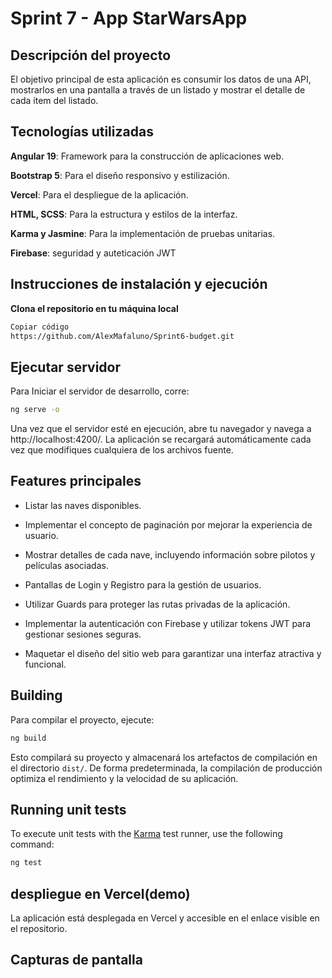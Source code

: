 # Sprint 7 - App StarWarsApp


## Descripción del proyecto

El objetivo principal de esta aplicación es consumir los datos de una API, mostrarlos en una pantalla a través de un listado y mostrar el detalle de cada ítem del listado.

## Tecnologías utilizadas

**Angular 19**: Framework para la construcción de aplicaciones web.

**Bootstrap 5**: Para el diseño responsivo y estilización.

**Vercel**: Para el despliegue de la aplicación.

**HTML, SCSS**: Para la estructura y estilos de la interfaz.

**Karma y Jasmine**: Para la implementación de pruebas unitarias.

**Firebase**: seguridad y auteticación JWT

## Instrucciones de instalación y ejecución

**Clona el repositorio en tu máquina local**

```bash
Copiar código
https://github.com/AlexMafaluno/Sprint6-budget.git
```
## Ejecutar servidor

Para Iniciar el servidor de desarrollo, corre:

```bash
ng serve -o
```
Una vez que el servidor esté en ejecución, abre tu navegador y navega a http://localhost:4200/. La aplicación se recargará automáticamente cada vez que modifiques cualquiera de los archivos fuente.

## Features principales

- Listar las naves disponibles.
  
- Implementar el concepto de paginación por mejorar la experiencia de usuario.
  
- Mostrar detalles de cada nave, incluyendo información sobre pilotos y películas asociadas.
  
- Pantallas de Login y Registro para la gestión de usuarios.
  
- Utilizar Guards para proteger las rutas privadas de la aplicación.
  
- Implementar la autenticación con Firebase y utilizar tokens JWT para gestionar sesiones seguras.
  
- Maquetar el diseño del sitio web para garantizar una interfaz atractiva y funcional.

## Building

Para compilar el proyecto, ejecute:

```bash
ng build
```
Esto compilará su proyecto y almacenará los artefactos de compilación en el directorio `dist/`. De forma predeterminada, la compilación de producción optimiza el rendimiento y la velocidad de su aplicación.

## Running unit tests

To execute unit tests with the [Karma](https://karma-runner.github.io) test runner, use the following command:

```bash
ng test
```
## despliegue en Vercel(demo)

La aplicación está desplegada en Vercel y accesible en el enlace visible en el repositorio.

## Capturas de pantalla
